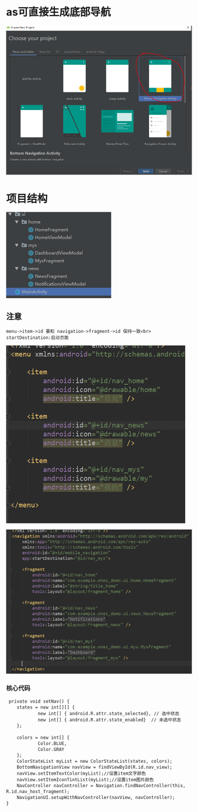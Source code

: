 # as可直接生成底部导航
![1](https://raw.githubusercontent.com/kujin521/Typora_images/master/img/%E5%BA%95%E9%83%A8%E5%AF%BC%E8%88%AA.png)

# 项目结构

![2](https://raw.githubusercontent.com/kujin521/Typora_images/master/img/2.PNG)

## 注意
	menu->item->id 要和 navigation->fragment->id 保持一致<br>
	startDestination:启动页面
![3](https://raw.githubusercontent.com/kujin521/Typora_images/master/img/3.PNG)

![4](https://raw.githubusercontent.com/kujin521/Typora_images/master/img/4.PNG)


### 核心代码
     private void setNav() {
        states = new int[][] {
                new int[] { android.R.attr.state_selected}, // 选中状态
                new int[] { android.R.attr.state_enabled}  // 未选中状态
        };
    
        colors = new int[] {
                Color.BLUE,
                Color.GRAY
        };
        ColorStateList myList = new ColorStateList(states, colors);
        BottomNavigationView navView = findViewById(R.id.nav_view);
        navView.setItemTextColor(myList);//设置item文字颜色
        navView.setItemIconTintList(myList);//设置item图片颜色
        NavController navController = Navigation.findNavController(this, R.id.nav_host_fragment);
        NavigationUI.setupWithNavController(navView, navController);
    }